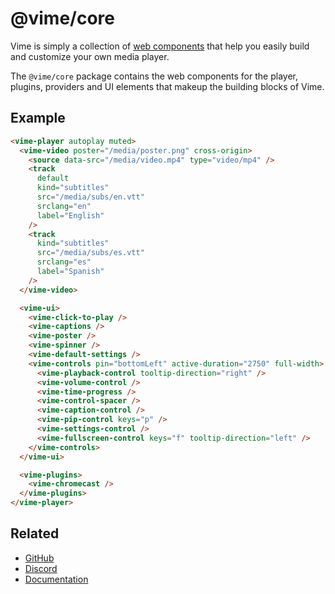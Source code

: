 # @vime/core

Vime is simply a collection of [web components](https://developer.mozilla.org/en-US/docs/Web/Web_Components)
that help you easily build and customize your own media player.

The `@vime/core` package contains the web components for the player, plugins, providers and
UI elements that makeup the building blocks of Vime.

## Example

```html
<vime-player autoplay muted>
  <vime-video poster="/media/poster.png" cross-origin>
    <source data-src="/media/video.mp4" type="video/mp4" />
    <track
      default
      kind="subtitles"
      src="/media/subs/en.vtt"
      srclang="en"
      label="English"
    />
    <track
      kind="subtitles"
      src="/media/subs/es.vtt"
      srclang="es"
      label="Spanish"
    />
  </vime-video>

  <vime-ui>
    <vime-click-to-play />
    <vime-captions />
    <vime-poster />
    <vime-spinner />
    <vime-default-settings />
    <vime-controls pin="bottomLeft" active-duration="2750" full-width>
      <vime-playback-control tooltip-direction="right" />
      <vime-volume-control />
      <vime-time-progress />
      <vime-control-spacer />
      <vime-caption-control />
      <vime-pip-control keys="p" />
      <vime-settings-control />
      <vime-fullscreen-control keys="f" tooltip-direction="left" />
    </vime-controls>
  </vime-ui>

  <vime-plugins>
    <vime-chromecast />
  </vime-plugins>
</vime-player>
```

## Related

- [GitHub](https://github.com/vime-js/vime)
- [Discord](https://discord.gg/PaFFSk)
- [Documentation](https://vimejs.com)
